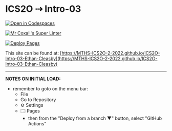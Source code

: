# ICS2O ⇢ Intro-03

[![Open in Codespaces](https://classroom.github.com/assets/launch-codespace-f4981d0f882b2a3f0472912d15f9806d57e124e0fc890972558857b51b24a6f9.svg)](https://classroom.github.com/open-in-codespaces?assignment_repo_id=10021297)

[![Mr Coxall's Super Linter](https://github.com/MTHS-ICS2O-2-2022/ICS2O-Intro-03-Ethan-Cleasby/workflows/Mr%20Coxall's%20Super%20Linter/badge.svg)](https://github.com/MTHS-ICS2O-2-2022/ICS2O-Intro-03-Ethan-Cleasby/actions)

[![Deploy Pages](https://github.com/MTHS-ICS2O-2-2022/ICS2O-Intro-03-Ethan-Cleasby/workflows/Deploy%20Pages/badge.svg)](https://github.com/MTHS-ICS2O-2-2022/ICS2O-Intro-03-Ethan-Cleasby/actions)

This site can be found at: [https://MTHS-ICS2O-2-2022.github.io/ICS2O-Intro-03-Ethan-Cleasby](https://MTHS-ICS2O-2-2022.github.io/ICS2O-Intro-03-Ethan-Cleasby)

---

**NOTES ON INITIAL LOAD:**
- remember to goto on the menu bar:
  - File
  - Go to Repository
  - ⚙ Settings
  - 🗔 Pages
    - then from the "Deploy from a branch ▼" button, select "GitHub Actions"
